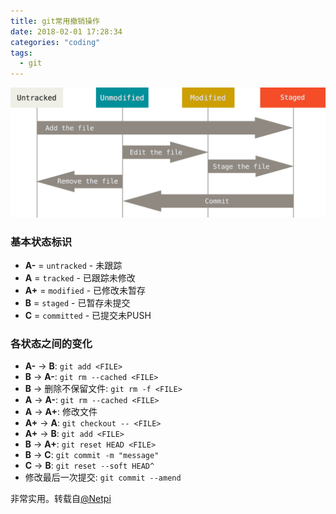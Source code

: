 ```yaml
---
title: git常用撤销操作
date: 2018-02-01 17:28:34
categories: "coding"
tags:
  - git
---
```


![git-lifecycle](git常用撤销操作/lifecycle.png)

### 基本状态标识

+ **A-** = `untracked` - 未跟踪
+ **A** = `tracked` - 已跟踪未修改
+ **A+** = `modified` - 已修改未暂存
+ **B** = `staged` - 已暂存未提交
+ **C** = `committed` - 已提交未PUSH

### 各状态之间的变化

+ **A-** -> **B**: `git add <FILE>`
+ **B** -> **A-**: `git rm --cached <FILE>`
+ **B** -> 删除不保留文件: `git rm -f <FILE>`
+ **A** -> **A-**: `git rm --cached <FILE>`
+ **A** -> **A+**: 修改文件
+ **A+** -> **A**: `git checkout -- <FILE>`
+ **A+** -> **B**: `git add <FILE>`
+ **B** -> **A+**: `git reset HEAD <FILE>`
+ **B** -> **C**: `git commit -m "message"`
+ **C** -> **B**: `git reset --soft HEAD^`
+ 修改最后一次提交: `git commit --amend`

非常实用。转载自[@Netpi](http://www.netpi.me/uncategorized/gitrevoke/)
